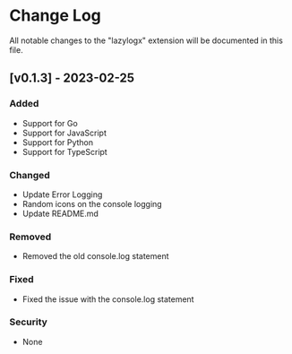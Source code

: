# Change Log

All notable changes to the "lazylogx" extension will be documented in this file.

## [v0.1.3] - 2023-02-25

### Added

- Support for Go
- Support for JavaScript
- Support for Python
- Support for TypeScript

### Changed

- Update Error Logging
- Random icons on the console logging
- Update README.md

### Removed

- Removed the old console.log statement

### Fixed

- Fixed the issue with the console.log statement

### Security

- None

